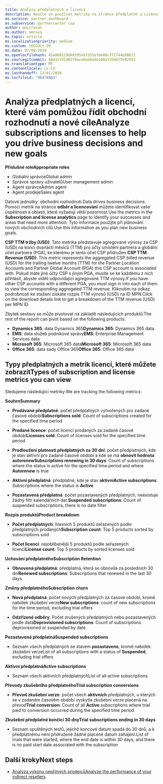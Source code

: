 ```yaml
---
title: Analýza předplatných a licencí
description: Naučte se používat metriky na stránce předplatné a License Analytics k identifikaci vašich úspěchů a oblastí, které vyžadují větší pozornost.
ms.service: partner-dashboard
ms.subservice: partnercenter-csp
author: amitravat
ms.author: amrava
ms.topic: article
ms.localizationpriority: medium
ms.custom: SEOJULY.20
ms.date: 07/08/2020
ms.openlocfilehash: 45a088129d09395abf355efde08c772744b98672
ms.sourcegitcommit: 4043c791402f0acebee6ede160a135e87fe92493
ms.translationtype: MT
ms.contentlocale: cs-CZ
ms.lasthandoff: 12/01/2020
ms.locfileid: "96474083"
---
```

# <a name="analyze-subscriptions-and-licenses-to-help-you-drive-business-decisions-and-new-goals"></a><span data-ttu-id="91a57-103">Analýza předplatných a licencí, které vám pomůžou řídit obchodní rozhodnutí a nové cíle</span><span class="sxs-lookup"><span data-stu-id="91a57-103">Analyze subscriptions and licenses to help you drive business decisions and new goals</span></span>

<span data-ttu-id="91a57-104">**Příslušné role**</span><span class="sxs-lookup"><span data-stu-id="91a57-104">**Appropriate roles**</span></span>

- <span data-ttu-id="91a57-105">Globální správce</span><span class="sxs-lookup"><span data-stu-id="91a57-105">Global admin</span></span>
- <span data-ttu-id="91a57-106">Správce správy uživatelů</span><span class="sxs-lookup"><span data-stu-id="91a57-106">User management admin</span></span>
- <span data-ttu-id="91a57-107">Agent správce</span><span class="sxs-lookup"><span data-stu-id="91a57-107">Admin agent</span></span>
- <span data-ttu-id="91a57-108">Agent prodeje</span><span class="sxs-lookup"><span data-stu-id="91a57-108">Sales agent</span></span>

<span data-ttu-id="91a57-109">Datové jednotky: obchodní rozhodnutí.</span><span class="sxs-lookup"><span data-stu-id="91a57-109">Data drives business decisions.</span></span> <span data-ttu-id="91a57-110">Pomocí metrik na stránce **odběr a licencování** můžete identifikovat vaše úspěšnosti a oblasti, které vyžadují větší pozornost.</span><span class="sxs-lookup"><span data-stu-id="91a57-110">Use the metrics in the **Subscription and license analytics** page to identify your successes and areas that need more attention.</span></span> <span data-ttu-id="91a57-111">Tyto informace použijte při plánování nových obchodních cílů.</span><span class="sxs-lookup"><span data-stu-id="91a57-111">Use this information as you plan new business goals.</span></span>

<span data-ttu-id="91a57-112">**CSP TTM tržby (USD)**: Tato metrika představuje agregované výnosy za CSP (USD) na konci dvanácti měsíců (TTM) pro účty umístění partnera a globální účet partnera (PGA), ke kterému je tento účet CSP přidružen.</span><span class="sxs-lookup"><span data-stu-id="91a57-112">**CSP TTM Revenue (USD)**: This metric represents the aggregated CSP billed revenue (USD) for the trailing twelve months (TTM) for the Partner Location Accounts and Partner Global Account (PGA) this CSP account is associated with.</span></span> <span data-ttu-id="91a57-113">Pokud máte jiné účty CSP s jiným PGA, musíte se ke každému z nich přihlásit, abyste viděli odpovídající agregované TTM výnosy.</span><span class="sxs-lookup"><span data-stu-id="91a57-113">If you have other CSP accounts with a different PGA, you must sign in into each of them to view the corresponding aggregated TTM revenue.</span></span>  <span data-ttu-id="91a57-114">Kliknutím na odkaz podrobnosti ke stažení získáte rozpis TTM výnosů (USD) na ID MPN.</span><span class="sxs-lookup"><span data-stu-id="91a57-114">Click on the download details link to get a breakdown of the TTM revenue (USD) per MPN ID.</span></span>

<span data-ttu-id="91a57-115">Zbytek sestavy se může pivotovat na základě následujících produktů:</span><span class="sxs-lookup"><span data-stu-id="91a57-115">The rest of the report can pivot based on the following products:</span></span>

 - <span data-ttu-id="91a57-116">**Dynamics 365**: data Dynamics 365</span><span class="sxs-lookup"><span data-stu-id="91a57-116">**Dynamics 365**: Dynamics 365 data</span></span>  
 - <span data-ttu-id="91a57-117">**EMS**: data služeb podnikové správy</span><span class="sxs-lookup"><span data-stu-id="91a57-117">**EMS**: Enterprise Management Services data</span></span>  
 - <span data-ttu-id="91a57-118">**Microsoft 365**: Microsoft 365 data</span><span class="sxs-lookup"><span data-stu-id="91a57-118">**Microsoft 365**: Microsoft 365 data</span></span>  
 - <span data-ttu-id="91a57-119">**Office 365**: data sady Office 365</span><span class="sxs-lookup"><span data-stu-id="91a57-119">**Office 365**: Office 365 data</span></span>  


## <a name="types-of-subscription-and-license-metrics-you-can-view"></a><span data-ttu-id="91a57-120">Typy předplatných a metrik licencí, které můžete zobrazit</span><span class="sxs-lookup"><span data-stu-id="91a57-120">Types of subscription and license metrics you can view</span></span>

<span data-ttu-id="91a57-121">Sledujeme následující metriky:</span><span class="sxs-lookup"><span data-stu-id="91a57-121">We are tracking the following metrics:</span></span>

<span data-ttu-id="91a57-122">**Souhrn**</span><span class="sxs-lookup"><span data-stu-id="91a57-122">**Summary**</span></span>  
 - <span data-ttu-id="91a57-123">**Prodávané předplatné**: počet předplatných vytvořených pro zadané časové období</span><span class="sxs-lookup"><span data-stu-id="91a57-123">**Subscriptions sold**: Count of subscriptions created for the specified time period</span></span>  
  
 - <span data-ttu-id="91a57-124">**Prodané licence**: počet licencí prodaných za zadané časové období</span><span class="sxs-lookup"><span data-stu-id="91a57-124">**Licenses sold**: Count of licenses sold for the specified time period</span></span>  
  
 - <span data-ttu-id="91a57-125">**Prodloužení platnosti předplatných za 30 dní**: počet předplatných, kde je stav aktivní pro zadané časové období a kde se má **obnovit hodnota autorenew**</span><span class="sxs-lookup"><span data-stu-id="91a57-125">**Subscriptions renewing in 30 days**: Count of subscriptions where the status is active for the specified time period and where **Autorenew** is true</span></span>
 
 - <span data-ttu-id="91a57-126">**Aktivní předplatná**: předplatné, kde je stav **aktivní**</span><span class="sxs-lookup"><span data-stu-id="91a57-126">**Active subscriptions**: Subscriptions where the status is **Active**</span></span>  
 
 - <span data-ttu-id="91a57-127">**Pozastavená předplatná**: počet pozastavených předplatných, neexistuje žádný filtr kalendářních dat.</span><span class="sxs-lookup"><span data-stu-id="91a57-127">**Suspended subscriptions**: Count of suspended subscriptions, there is no date filter</span></span>  

<span data-ttu-id="91a57-128">**Rozpis produktů**</span><span class="sxs-lookup"><span data-stu-id="91a57-128">**Product breakdown**</span></span>
  
 - <span data-ttu-id="91a57-129">**Počet předplatných**: hlavních 5 produktů seřazených podle předplatných prodaných</span><span class="sxs-lookup"><span data-stu-id="91a57-129">**Subscription count**: Top 5 products sorted by subscriptions sold</span></span>  
 
 - <span data-ttu-id="91a57-130">**Počet licencí**: nejoblíbenější 5 produktů podle seřazených licencí</span><span class="sxs-lookup"><span data-stu-id="91a57-130">**License count**: Top 5 products by sorted licenses sold</span></span>

<span data-ttu-id="91a57-131">**Uchování předplatného**</span><span class="sxs-lookup"><span data-stu-id="91a57-131">**Subscription Retention**</span></span>

 - <span data-ttu-id="91a57-132">**Obnovená předplatná**: předplatná, která se obnovila za posledních 30 dní</span><span class="sxs-lookup"><span data-stu-id="91a57-132">**Renewed subscriptions**: Subscriptions that renewed in the last 30 days</span></span>  

<span data-ttu-id="91a57-133">**Změny předplatného**</span><span class="sxs-lookup"><span data-stu-id="91a57-133">**Subscription churn**</span></span>  
 - <span data-ttu-id="91a57-134">**Nová předplatná**: počet nových předplatných za časové období, kromě nabídek zkušební verze</span><span class="sxs-lookup"><span data-stu-id="91a57-134">**New subscriptions**: count of new subscriptions for the time period, excluding trial offers</span></span>  
 
 - <span data-ttu-id="91a57-135">**Odzřízené odběry**: Počet zrušených předplatných nebo pozastavených podle data</span><span class="sxs-lookup"><span data-stu-id="91a57-135">**Deprovisioned subscriptions**: Count of subscriptions deprovisioned or suspended by date</span></span>  

<span data-ttu-id="91a57-136">**Pozastavená předplatná**</span><span class="sxs-lookup"><span data-stu-id="91a57-136">**Suspended subscriptions**</span></span> 
 
 - <span data-ttu-id="91a57-137">Seznam všech předplatných se stavem **pozastaveno**, kromě nabídek zkušební verze</span><span class="sxs-lookup"><span data-stu-id="91a57-137">List of all subscriptions with a status of **Suspended**, excluding trial offers</span></span>  
  
<span data-ttu-id="91a57-138">**Aktivní předplatná**</span><span class="sxs-lookup"><span data-stu-id="91a57-138">**Active subscriptions**</span></span>

 - <span data-ttu-id="91a57-139">Seznam všech aktivních předplatných</span><span class="sxs-lookup"><span data-stu-id="91a57-139">List of all active subscriptions</span></span>  

<span data-ttu-id="91a57-140">**Převody zkušebního předplatného**</span><span class="sxs-lookup"><span data-stu-id="91a57-140">**Trial subscription conversions**</span></span>  

 - <span data-ttu-id="91a57-141">**Převod zkušební verze**: počet všech **aktivních** předplatných, u kterých se v zadaném časovém období vyskytla zkušební verze placená na převod</span><span class="sxs-lookup"><span data-stu-id="91a57-141">**Trial conversion**: Count of all **Active** subscriptions where trial paid to conversion occurred during the specified time period</span></span>  

<span data-ttu-id="91a57-142">**Zkušební předplatné končící 30 dny**</span><span class="sxs-lookup"><span data-stu-id="91a57-142">**Trial subscriptions ending in 30 days**</span></span>  

 - <span data-ttu-id="91a57-143">Seznam spuštěných testů, jejichž koncové datum spadá do 30 dnů, a k předplatnému není přidružené žádné placené datum zahájení.</span><span class="sxs-lookup"><span data-stu-id="91a57-143">List of trials that were started, where the end date is within 30 days, and there is no paid start date associated with the subscription</span></span>  

## <a name="next-steps"></a><span data-ttu-id="91a57-144">Další kroky</span><span class="sxs-lookup"><span data-stu-id="91a57-144">Next steps</span></span>

- [<span data-ttu-id="91a57-145">Analýza výkonu nepřímých prodejců</span><span class="sxs-lookup"><span data-stu-id="91a57-145">Analyze the performance of your indirect resellers</span></span>](analyze-indirect-resellers.md)